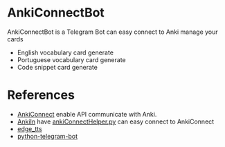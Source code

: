 # AnkiConnectBot
AnkiConnectBot is a Telegram Bot can easy connect to Anki manage your cards

* English vocabulary card generate
* Portuguese vocabulary card generate
* Code snippet card generate

# References
* [AnkiConnect](https://foosoft.net/projects/anki-connect/) enable API communicate with Anki.
* [AnkiIn](https://github.com/Clouder0/AnkiIn) have [ankiConnectHelper.py](https://github.com/Clouder0/AnkiIn/blob/main/AnkiIn/helper/ankiConnectHelper.py) can easy connect to AnkiConnect
* [edge_tts](https://github.com/rany2/edge-tts)
* [python-telegram-bot](https://docs.python-telegram-bot.org/en/v20.7/)
